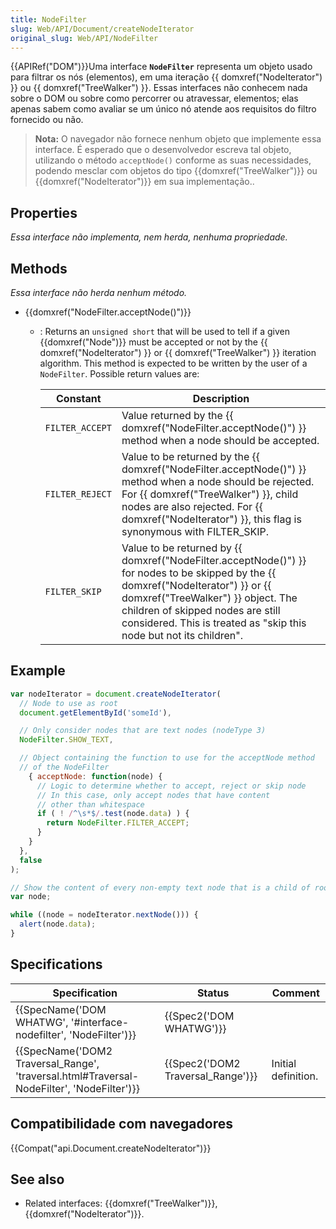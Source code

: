 ```yaml
---
title: NodeFilter
slug: Web/API/Document/createNodeIterator
original_slug: Web/API/NodeFilter
---
```

{{APIRef("DOM")}}Uma interface **`NodeFilter`** representa um objeto usado para filtrar os nós (elementos), em uma iteração {{ domxref("NodeIterator") }} ou {{ domxref("TreeWalker") }}. Essas interfaces não conhecem nada sobre o DOM ou sobre como percorrer ou atravessar, elementos; elas apenas sabem como avaliar se um único nó atende aos requisitos do filtro fornecido ou não.

> **Nota:** O navegador não fornece nenhum objeto que implemente essa interface. É esperado que o desenvolvedor escreva tal objeto, utilizando o método `acceptNode()` conforme as suas necessidades, podendo mesclar com objetos do tipo {{domxref("TreeWalker")}} ou {{domxref("NodeIterator")}} em sua implementação..

## Properties

_Essa interface não implementa, nem herda, nenhuma propriedade._

## Methods

_Essa interface não herda nenhum método._

- {{domxref("NodeFilter.acceptNode()")}}

  - : Returns an `unsigned short` that will be used to tell if a given {{domxref("Node")}} must be accepted or not by the {{ domxref("NodeIterator") }} or {{ domxref("TreeWalker") }} iteration algorithm. This method is expected to be written by the user of a `NodeFilter`. Possible return values are:

    | Constant        | Description                                                                                                                                                                                                                                                                                                        |
    | --------------- | ------------------------------------------------------------------------------------------------------------------------------------------------------------------------------------------------------------------------------------------------------------------------------------------------------------------ |
    | `FILTER_ACCEPT` | Value returned by the {{ domxref("NodeFilter.acceptNode()") }} method when a node should be accepted.                                                                                                                                                                                                  |
    | `FILTER_REJECT` | Value to be returned by the {{ domxref("NodeFilter.acceptNode()") }} method when a node should be rejected. For {{ domxref("TreeWalker") }}, child nodes are also rejected. For {{ domxref("NodeIterator") }}, this flag is synonymous with FILTER_SKIP.                           |
    | `FILTER_SKIP`   | Value to be returned by {{ domxref("NodeFilter.acceptNode()") }} for nodes to be skipped by the {{ domxref("NodeIterator") }} or {{ domxref("TreeWalker") }} object. The children of skipped nodes are still considered. This is treated as "skip this node but not its children". |

## Example

```js
var nodeIterator = document.createNodeIterator(
  // Node to use as root
  document.getElementById('someId'),

  // Only consider nodes that are text nodes (nodeType 3)
  NodeFilter.SHOW_TEXT,

  // Object containing the function to use for the acceptNode method
  // of the NodeFilter
    { acceptNode: function(node) {
      // Logic to determine whether to accept, reject or skip node
      // In this case, only accept nodes that have content
      // other than whitespace
      if ( ! /^\s*$/.test(node.data) ) {
        return NodeFilter.FILTER_ACCEPT;
      }
    }
  },
  false
);

// Show the content of every non-empty text node that is a child of root
var node;

while ((node = nodeIterator.nextNode())) {
  alert(node.data);
}
```

## Specifications

| Specification                                                                                                            | Status                                       | Comment             |
| ------------------------------------------------------------------------------------------------------------------------ | -------------------------------------------- | ------------------- |
| {{SpecName('DOM WHATWG', '#interface-nodefilter', 'NodeFilter')}}                                 | {{Spec2('DOM WHATWG')}}             |                     |
| {{SpecName('DOM2 Traversal_Range', 'traversal.html#Traversal-NodeFilter', 'NodeFilter')}} | {{Spec2('DOM2 Traversal_Range')}} | Initial definition. |

## Compatibilidade com navegadores

{{Compat("api.Document.createNodeIterator")}}

## See also

- Related interfaces: {{domxref("TreeWalker")}}, {{domxref("NodeIterator")}}.
